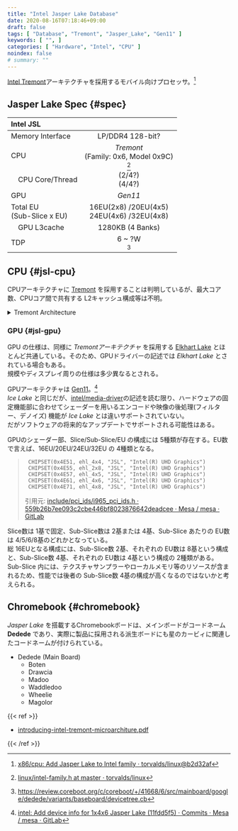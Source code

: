 ```yaml
---
title: "Intel Jasper Lake Database"
date: 2020-08-16T07:18:46+09:00
draft: false
tags: [ "Database", "Tremont", "Jasper_Lake", "Gen11" ]
keywords: [ "", ]
categories: [ "Hardware", "Intel", "CPU" ]
noindex: false
# summary: ""
---
```


[Intel Tremont](/tags/tremont)アーキテクチャを採用するモバイル向けプロセッサ。[^jsl-for-mobile]  

[^jsl-for-mobile]: [x86/cpu: Add Jasper Lake to Intel family · torvalds/linux@b2d32af](https://github.com/torvalds/linux/commit/b2d32af0bff402b4c1fce28311759dd1f6af058a)

## Jasper Lake Spec {#spec}
| Intel JSL | |
| :-- | :--: |
| Memory Interface | LP/DDR4 128-bit? |
| CPU | *Tremont*<br>(Family: 0x6, Model 0x9C)<br>[^intel-family] |
| &emsp;CPU Core/Thread | (2/4?)<br>(4/4?) |
| GPU | *Gen11* |
| Total EU<br>(Sub-Slice x EU) | 16EU(2x8) /20EU(4x5)<br>24EU(4x6) /32EU(4x8) |
| &emsp;GPU L3cache | 1280KB (4 Banks) |
| TDP | 6 ~ ?W<br>[^dedede-pl1] |

[^intel-family]: [linux/intel-family.h at master · torvalds/linux](https://github.com/torvalds/linux/blob/master/arch/x86/include/asm/intel-family.h)
[^dedede-pl1]: <https://review.coreboot.org/c/coreboot/+/41668/6/src/mainboard/google/dedede/variants/baseboard/devicetree.cb>

## CPU {#jsl-cpu}
CPUアーキテクチャに [Tremont](/tags/tremont) を採用することは判明しているが、最大コア数、CPUコア間で共有する L2キャッシュ構成等は不明。  

<details>
<summary>Tremont Architecture</summary>
   {{< figure src="/image/2020/09/11/tremont-arch-diagram.webp" caption="画像出典: [Intel® 64 and IA-32 Architectures Optimization Reference Manual](https://software.intel.com/content/www/us/en/develop/download/intel-64-and-ia-32-architectures-optimization-reference-manual.html)" >}}
</details>

### GPU {#jsl-gpu}
GPU の仕様は、同様に *Tremontアーキテクチャ* を採用する [Elkhart Lake](/tags/elkhart_lake) とほとんど共通している。そのため、GPUドライバーの記述では *Elkhart Lake* とされている場合もある。  
規模やディスプレイ周りの仕様は多少異なるとされる。  

GPUアーキテクチャは [Gen11](/tags/gen11)。[^jsl-gen11]  
*Ice Lake* と同じだが、[intel/media-driver](https://github.com/intel/media-driver)の記述を読む限り、ハードウェアの固定機能部に合わせてシェーダーを用いるエンコードや映像の後処理(フィルター、デノイズ) 機能が *Ice Lake* とは違いサポートされていない。  
だがソフトウェアの将来的なアップデートでサポートされる可能性はある。  

[^jsl-gen11]: [intel: Add device info for 1x4x6 Jasper Lake (11fdd5f5) · Commits · Mesa / mesa · GitLab](https://gitlab.freedesktop.org/mesa/mesa/-/commit/11fdd5f52c3db070f33f7ef82d41acf14b1a2670)

GPUのシェーダー部、Slice/Sub-Slice/EU の構成には 5種類が存在する。EU数で言えば、16EU/20EU/24EU/32EU の 4種類となる。  

 >      CHIPSET(0x4E51, ehl_4x4, "JSL", "Intel(R) UHD Graphics")
 >      CHIPSET(0x4E55, ehl_2x8, "JSL", "Intel(R) UHD Graphics")
 >      CHIPSET(0x4E57, ehl_4x5, "JSL", "Intel(R) UHD Graphics")
 >      CHIPSET(0x4E61, ehl_4x6, "JSL", "Intel(R) UHD Graphics")
 >      CHIPSET(0x4E71, ehl_4x8, "JSL", "Intel(R) UHD Graphics")
 >
 > 引用元: [include/pci_ids/i965_pci_ids.h · 559b26b7ee093c2cbe446bf8023876642deadcee · Mesa / mesa · GitLab](https://gitlab.freedesktop.org/mesa/mesa/-/blob/559b26b7ee093c2cbe446bf8023876642deadcee/include/pci_ids/i965_pci_ids.h)

Slice数は 1基で固定、Sub-Slice数は 2基または 4基、Sub-Slice あたりの EU数は 4/5/6/8基のどれかとなっている。  
総 16EUとなる構成には、Sub-Slice数 2基、それぞれの EU数は 8基という構成と、Sub-Slice数 4基、それぞれの EU数は 4基という構成の 2種類がある。  
Sub-Slice 内には、テクスチャサンプラーやローカルメモリ等のリソースが含まれるため、性能では後者の Sub-Slice数 4基の構成が高くなるのではないかと考えられる。  

## Chromebook {#chromebook}

*Jasper Lake* を搭載するChromebookボードは、メインボードがコードネーム **Dedede** であり、実際に製品に採用される派生ボードにも星のカービィに関連したコードネームが付けられている。  

 * Dedede (Main Board)
   * Boten
   * Drawcia
   * Madoo
   * Waddledoo
   * Wheelie
   * Magolor


{{< ref >}}

 * [introducing-intel-tremont-microarchiture.pdf](https://newsroom.intel.com/wp-content/uploads/sites/11/2019/10/introducing-intel-tremont-microarchiture.pdf)

{{< /ref >}}
